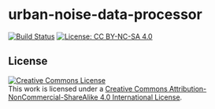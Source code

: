 # urban-noise-data-processor
[![Build Status](https://dev.azure.com/davidpereiracostoya/UrbanNoise/_apis/build/status/urbannoise.urban-noise-data-processor?branchName=master)](https://dev.azure.com/davidpereiracostoya/UrbanNoise/_build/latest?definitionId=8&branchName=master)
[![License: CC BY-NC-SA 4.0](https://img.shields.io/badge/License-CC%20BY--NC--SA%204.0-lightgrey.svg)](https://creativecommons.org/licenses/by-nc-sa/4.0/)

## License

<a rel="license" href="http://creativecommons.org/licenses/by-nc-sa/4.0/"><img alt="Creative Commons License" style="border-width:0" src="https://i.creativecommons.org/l/by-nc-sa/4.0/88x31.png" /></a><br />This work is licensed under a <a rel="license" href="http://creativecommons.org/licenses/by-nc-sa/4.0/">Creative Commons Attribution-NonCommercial-ShareAlike 4.0 International License</a>.
